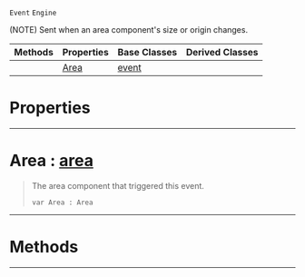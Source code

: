  `Event` `Engine`



(NOTE) Sent when an area component's size or origin changes.

|Methods|Properties|Base Classes|Derived Classes|
|---|---|---|---|
| |[ Area](https://github.com/ArendDanielek/ZeroDocsTest/blob/master/code_reference/class_reference/areaevent.markdown#area-zero-engine-documen)|[event](https://github.com/ArendDanielek/ZeroDocsTest/blob/master/code_reference/class_reference/event.markdown)| |


 #  Properties


---  
 #  Area : [area](https://github.com/ArendDanielek/ZeroDocsTest/blob/master/code_reference/class_reference/area.markdown)

> The area component that triggered this event.
> ``` lang=cpp, name=Zilch
> var Area : Area


---  
 #  Methods


---  
 
  
  
  
  
  
  
  

 
